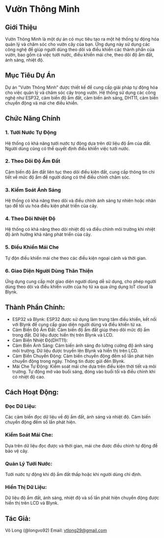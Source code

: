 # Vườn Thông Minh

## Giới Thiệu

Vườn Thông Minh là một dự án có mục tiêu tạo ra một hệ thống tự động hóa quản lý và chăm sóc cho vườn cây của bạn. Ứng dụng này sử dụng các công nghệ để giúp người dùng theo dõi và điều khiển các thành phần của vườn, bao gồm cả việc tưới nước, điều khiển mái che, theo dõi độ ẩm đất, ánh sáng, nhiệt độ.

## Mục Tiêu Dự Án

Dự án "Vườn Thông Minh" được thiết kế để cung cấp giải pháp tự động hóa cho việc quản lý và chăm sóc cây trong vườn. Hệ thống sử dụng các công nghệ như ESP32, cảm biến độ ẩm đất, cảm biến ánh sáng, DHT11, cảm biến chuyển động và mái che điều khiển.

## Chức Năng Chính

### 1. Tưới Nước Tự Động

Hệ thống có khả năng tưới nước tự động dựa trên dữ liệu độ ẩm của đất. Người dùng cũng có thể quyết định điều khiển việc tưới nước.

### 2. Theo Dõi Độ Ẩm Đất

Cảm biến độ ẩm đất liên tục theo dõi điều kiện đất, cung cấp thông tin chi tiết về mức độ ẩm để người dùng có thể điều chỉnh chăm sóc.

### 3. Kiểm Soát Ánh Sáng

Hệ thống có khả năng theo dõi và điều chỉnh ánh sáng tự nhiên hoặc nhân tạo để tối ưu hóa điều kiện phát triển của cây.

### 4. Theo Dõi Nhiệt Độ

Hệ thống có khả năng theo dõi nhiệt độ và điều chỉnh môi trường khi nhiệt độ ảnh hưởng khả năng phát triển của cây.

### 5. Điều Khiển Mái Che

Tự độn điều khiển mái che theo các điều kiện ngoại cảnh và thời gian.

### 6. Giao Diện Người Dùng Thân Thiện

Ứng dụng cung cấp một giao diện người dùng dễ sử dụng, cho phép người dùng theo dõi và điều khiển vườn của họ từ xa qua ứng dụng IoT cloud là Blynk.

## Thành Phần Chính:

- ESP32 và Blynk: ESP32 được sử dụng làm trung tâm điều khiển, kết nối với Blynk để cung cấp giao diện người dùng và điều khiển từ xa.
- Cảm Biến Độ Ẩm Đất: Cảm biến độ ẩm đất giúp theo dõi mức độ ẩm trong đất. Dữ liệu được hiển thị trên Blynk và LCD.
- Cảm Biến Nhiệt Độ(DHT11): 
- Cảm Biến Ánh Sáng: Cảm biến ánh sáng đo lường cường độ ánh sáng môi trường. Dữ liệu được truyền lên Blynk và hiển thị trên LCD.
- Cảm Biến Chuyển Động: Cảm biến chuyển động đếm số lần phát hiện chuyển động trong ngày. Thông tin được gửi đến Blynk.
- Mái Che Tự Động: Kiểm soát mái che dựa trên điều kiện thời tiết và môi trường. Tự động mở vào buổi sáng, đóng vào buổi tối và điều chỉnh khi có nhiệt độ cao.

## Cách Hoạt Động:

### Đọc Dữ Liệu:

Các cảm biến đọc dữ liệu về độ ẩm đất, ánh sáng và nhiệt độ.
Cảm biến chuyển động đếm số lần phát hiện.

### Kiểm Soát Mái Che:

Dựa trên dữ liệu đọc được và thời gian, mái che được điều chỉnh tự động để bảo vệ cây.

### Quản Lý Tưới Nước:

Tưới nước tự động khi độ ẩm đất thấp hoặc khi người dùng chỉ định.

### Hiển Thị Dữ Liệu:

Dữ liệu độ ẩm đất, ánh sáng, nhiệt độ và số lần phát hiện chuyển động được hiển thị trên LCD và Blynk.

## Tác Giả:

Võ Long (@longvo92)
Email: vtlong29@gmail.com
